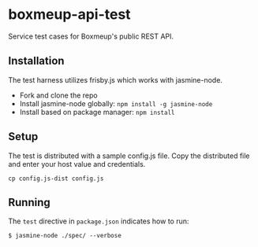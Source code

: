boxmeup-api-test
================

Service test cases for Boxmeup's public REST API.

## Installation

The test harness utilizes frisby.js which works with jasmine-node.

* Fork and clone the repo
* Install jasmine-node globally: ```npm install -g jasmine-node```
* Install based on package manager: ```npm install```

## Setup

The test is distributed with a sample config.js file.  Copy the distributed file and enter
your host value and credentials.

```cp config.js-dist config.js```

## Running

The ```test``` directive in ```package.json``` indicates how to run:

```shell
$ jasmine-node ./spec/ --verbose
```
